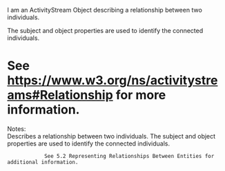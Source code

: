 I am an ActivityStream Object describing a relationship between two individuals.

The subject and object properties are used to identify the connected individuals.

See https://www.w3.org/ns/activitystreams#Relationship for more information.
==========
 Notes:  
                Describes a relationship between two individuals. The subject and
                object properties are used to identify the connected individuals.
               
                See 5.2 Representing Relationships Between Entities for additional information.
                
